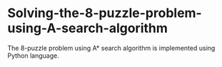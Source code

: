 # Solving-the-8-puzzle-problem-using-A-search-algorithm
The 8-puzzle problem using A* search algorithm is implemented using Python language.
